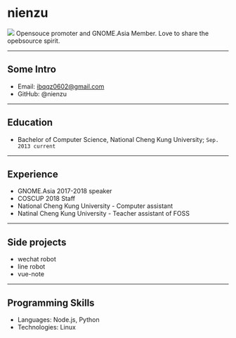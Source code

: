 # nienzu

![](https://avatars1.githubusercontent.com/u/11226260?s=400&u=dfb364c90e14ab9d2e74dec5a4844b81dc7e700a&v=4)
Opensouce promoter and GNOME.Asia Member. Love to share the opebsource spirit.

---

## Some Intro
* Email: ibqqz0602@gmail.com
* GitHub: @nienzu

---

## Education

* Bachelor of Computer Science, National Cheng Kung University; `Sep. 2013 current`

---

## Experience

* GNOME.Asia 2017-2018 speaker
* COSCUP 2018 Staff
* National Cheng Kung University - Computer assistant
* Natinal Cheng Kung University - Teacher assistant of FOSS 

---

## Side projects

* wechat robot
* line robot 
* vue-note
--- 

## Programming Skills

* Languages:  Node.js, Python
* Technologies:  Linux
